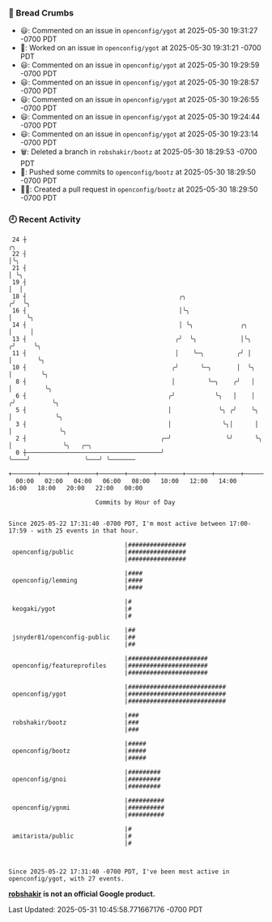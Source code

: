 ### 🍞 Bread Crumbs

 * 😃: Commented on an issue in `openconfig/ygot` at 2025-05-30 19:31:27 -0700 PDT
 * 👀: Worked on an issue in `openconfig/ygot` at 2025-05-30 19:31:21 -0700 PDT
 * 😃: Commented on an issue in `openconfig/ygot` at 2025-05-30 19:29:59 -0700 PDT
 * 😃: Commented on an issue in `openconfig/ygot` at 2025-05-30 19:28:57 -0700 PDT
 * 😃: Commented on an issue in `openconfig/ygot` at 2025-05-30 19:26:55 -0700 PDT
 * 😃: Commented on an issue in `openconfig/ygot` at 2025-05-30 19:24:44 -0700 PDT
 * 😃: Commented on an issue in `openconfig/ygot` at 2025-05-30 19:23:14 -0700 PDT
 * 🗑: Deleted a branch in `robshakir/bootz` at 2025-05-30 18:29:53 -0700 PDT
 * 🚢: Pushed some commits to `openconfig/bootz` at 2025-05-30 18:29:50 -0700 PDT
 * ✍🏼: Created a pull request in `openconfig/bootz` at 2025-05-30 18:29:50 -0700 PDT

### 🕘 Recent Activity
```
 24 ┼                                                                        ╭╮
 22 ┤                                                                        │╰╮
 21 ┤                                                                        │ ╰╮
 19 ┤                                                                        │  │
 18 ┤                                          ╭╮                           ╭╯  ╰╮
 16 ┤                                          │╰╮                          │    ╰╮
 14 ┤                                          │ ╰╮             ╭╮          │     │
 13 ┤                                         ╭╯  ╰╮            │╰╮        ╭╯     ╰╮
 11 ┤                                         │    ╰─╮         ╭╯ │        │       ╰╮
 10 ┤                                        ╭╯      ╰─╮       │  ╰╮       │        ╰╮
  8 ┤                                        │         ╰─╮    ╭╯   │       │         ╰╮
  6 ┤                                       ╭╯           ╰╮   │    │      ╭╯          ╰╮
  5 ┤                                       │             ╰╮ ╭╯    ╰╮     │            ╰╮
  3 ┤                                       │              ╰╮│      │     │             ╰╮
  2 ┤                                     ╭─╯               ╰╯      ╰╮    │              ╰╮   ╭─╮
  0 ┼─────────────────────────────────────╯                          ╰────╯               ╰───╯ ╰───────
    +───────+───────+───────+───────+───────+───────+───────+───────+───────+───────+───────+───────+────
  00:00   02:00   04:00   06:00   08:00   10:00   12:00   14:00   16:00   18:00   20:00   22:00   00:00   

						Commits by Hour of Day


Since 2025-05-22 17:31:40 -0700 PDT, I'm most active between 17:00-17:59 - with 25 events in that hour.

```



```
                                |################
 openconfig/public              |################
                                |################

                                |####
 openconfig/lemming             |####
                                |####

                                |#
 keogaki/ygot                   |#
                                |#

                                |##
 jsnyder81/openconfig-public    |##
                                |##

                                |######################
 openconfig/featureprofiles     |######################
                                |######################

                                |###########################
 openconfig/ygot                |###########################
                                |###########################

                                |###
 robshakir/bootz                |###
                                |###

                                |#####
 openconfig/bootz               |#####
                                |#####

                                |#########
 openconfig/gnoi                |#########
                                |#########

                                |##########
 openconfig/ygnmi               |##########
                                |##########

                                |#
 amitarista/public              |#
                                |#



Since 2025-05-22 17:31:40 -0700 PDT, I've been most active in openconfig/ygot, with 27 events.

```
**[robshakir](mailto:robjs@google.com) is not an official Google product.**  


Last Updated: 2025-05-31 10:45:58.771667176 -0700 PDT
